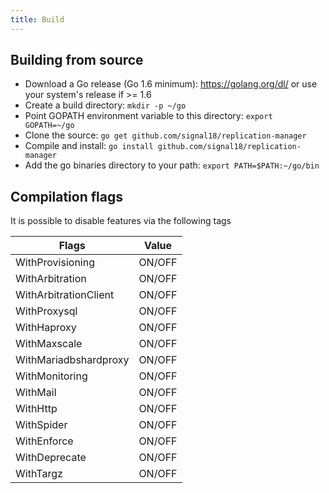 ```yaml
---
title: Build
---
```


## Building from source

* Download a Go release (Go 1.6 minimum): https://golang.org/dl/ or use your system's release if >= 1.6
* Create a build directory: `mkdir -p ~/go`
* Point GOPATH environment variable to this directory: `export GOPATH=~/go`
* Clone the source: `go get github.com/signal18/replication-manager`
* Compile and install: `go install github.com/signal18/replication-manager`
* Add the go binaries directory to your path: `export PATH=$PATH:~/go/bin`


## Compilation flags

It is possible to disable features via the following tags

| Flags | Value |
| ----- | ----- |
| WithProvisioning | ON/OFF |
| WithArbitration | ON/OFF |
| WithArbitrationClient | ON/OFF |
| WithProxysql | ON/OFF |
| WithHaproxy | ON/OFF |
| WithMaxscale | ON/OFF |
| WithMariadbshardproxy | ON/OFF |
| WithMonitoring | ON/OFF |
| WithMail | ON/OFF |
| WithHttp | ON/OFF |
| WithSpider | ON/OFF |
| WithEnforce | ON/OFF |
| WithDeprecate | ON/OFF |
| WithTargz | ON/OFF | 
